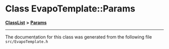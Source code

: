 

# Class EvapoTemplate::Params



[**ClassList**](annotated.md) **>** [**Params**](classEvapoTemplate_1_1Params.md)







































































------------------------------
The documentation for this class was generated from the following file `src/EvapoTemplate.h`

